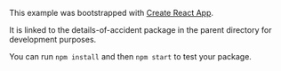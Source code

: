 This example was bootstrapped with [Create React App](https://github.com/facebook/create-react-app).

It is linked to the details-of-accident package in the parent directory for development purposes.

You can run `npm install` and then `npm start` to test your package.
